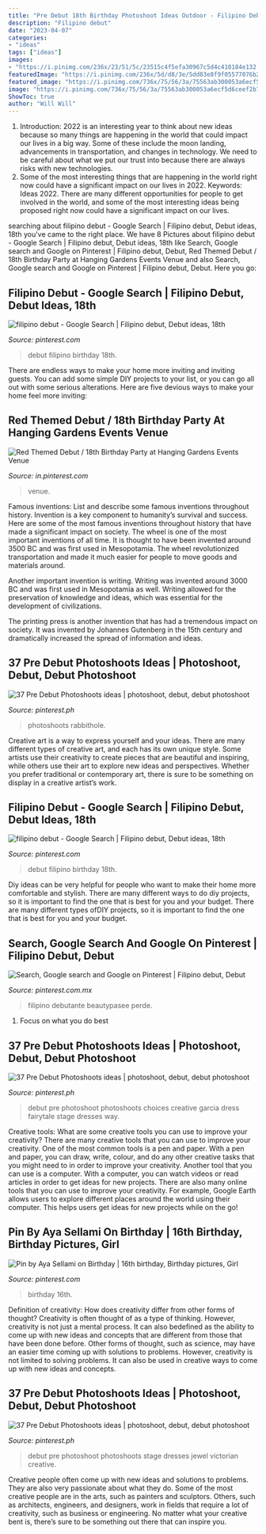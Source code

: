 ```yaml
---
title: "Pre Debut 18th Birthday Photoshoot Ideas Outdoor - Filipino Debut"
description: "Filipino debut"
date: "2023-04-07"
categories:
- "ideas"
tags: ["ideas"]
images:
- "https://i.pinimg.com/236x/23/51/5c/23515c4f5efa30967c5d4c410184e132.jpg"
featuredImage: "https://i.pinimg.com/236x/5d/d8/3e/5dd83e8f9f05577076b28e4ff95f1888.jpg"
featured_image: "https://i.pinimg.com/736x/75/56/3a/75563ab300053a6ecf5d6ceef2b7537f--th-birthday-party-hanging-gardens.jpg"
image: "https://i.pinimg.com/736x/75/56/3a/75563ab300053a6ecf5d6ceef2b7537f--th-birthday-party-hanging-gardens.jpg"
ShowToc: true
author: "Will Will"
---
```



1) Introduction: 2022 is an interesting year to think about new ideas because so many things are happening in the world that could impact our lives in a big way. Some of these include the moon landing, advancements in transportation, and changes in technology. We need to be careful about what we put our trust into because there are always risks with new technologies.
2) Some of the most interesting things that are happening in the world right now could have a significant impact on our lives in 2022. Keywords: Ideas 2022. There are many different opportunities for people to get involved in the world, and some of the most interesting ideas being proposed right now could have a significant impact on our lives.

	

		
searching about filipino debut - Google Search | Filipino debut, Debut ideas, 18th you've came to the right place. We have 8 Pictures about filipino debut - Google Search | Filipino debut, Debut ideas, 18th like Search, Google search and Google on Pinterest | Filipino debut, Debut, Red Themed Debut / 18th Birthday Party at Hanging Gardens Events Venue and also Search, Google search and Google on Pinterest | Filipino debut, Debut. Here you go:
		
    
## Filipino Debut - Google Search | Filipino Debut, Debut Ideas, 18th

<img loading=lazy src="https://i.pinimg.com/originals/37/9d/34/379d3421739c0181d3830d0a21a63f66.jpg" onerror="this.onerror=null;this.src='https://tse2.mm.bing.net/th?id=OIP._XSme7uJ2DS6zpD3GVX2rQHaDt&amp;pid=15.1';" alt="filipino debut - Google Search | Filipino debut, Debut ideas, 18th">

_Source: pinterest.com_

>debut filipino birthday 18th. 

	

There are endless ways to make your home more inviting and inviting guests. You can add some simple DIY projects to your list, or you can go all out with some serious alterations. Here are five devious ways to make your home feel more inviting: 

    
## Red Themed Debut / 18th Birthday Party At Hanging Gardens Events Venue

<img loading=lazy src="https://i.pinimg.com/736x/75/56/3a/75563ab300053a6ecf5d6ceef2b7537f--th-birthday-party-hanging-gardens.jpg" onerror="this.onerror=null;this.src='https://tse4.mm.bing.net/th?id=OIP.mAH-4RH7TCBuVwg80WV-XgHaLH&amp;pid=15.1';" alt="Red Themed Debut / 18th Birthday Party at Hanging Gardens Events Venue">

_Source: in.pinterest.com_

>venue. 

	

Famous inventions: List and describe some famous inventions throughout history.
Invention is a key component to humanity’s survival and success. Here are some of the most famous inventions throughout history that have made a significant impact on society.
The wheel is one of the most important inventions of all time. It is thought to have been invented around 3500 BC and was first used in Mesopotamia. The wheel revolutionized transportation and made it much easier for people to move goods and materials around.

Another important invention is writing. Writing was invented around 3000 BC and was first used in Mesopotamia as well. Writing allowed for the preservation of knowledge and ideas, which was essential for the development of civilizations.

The printing press is another invention that has had a tremendous impact on society. It was invented by Johannes Gutenberg in the 15th century and dramatically increased the spread of information and ideas.

    
## 37 Pre Debut Photoshoots Ideas | Photoshoot, Debut, Debut Photoshoot

<img loading=lazy src="https://i.pinimg.com/474x/8d/5a/7f/8d5a7ff7f8896b7f21d514bc309c8700.jpg" onerror="this.onerror=null;this.src='https://tse3.mm.bing.net/th?id=OIP.jBEnNyts-zAjTPI3J5fg0AAAAA&amp;pid=15.1';" alt="37 Pre Debut Photoshoots ideas | photoshoot, debut, debut photoshoot">

_Source: pinterest.ph_

>photoshoots rabbithole. 

	

Creative art is a way to express yourself and your ideas. There are many different types of creative art, and each has its own unique style. Some artists use their creativity to create pieces that are beautiful and inspiring, while others use their art to explore new ideas and perspectives. Whether you prefer traditional or contemporary art, there is sure to be something on display in a creative artist’s work.

    
## Filipino Debut - Google Search | Filipino Debut, Debut Ideas, 18th

<img loading=lazy src="https://i.pinimg.com/736x/37/9d/34/379d3421739c0181d3830d0a21a63f66--debut-ideas-surprise.jpg" onerror="this.onerror=null;this.src='https://tse3.mm.bing.net/th?id=OIP.nL6mRtZagmbIjfE5dAhTLAHaDt&amp;pid=15.1';" alt="filipino debut - Google Search | Filipino debut, Debut ideas, 18th">

_Source: pinterest.com_

>debut filipino birthday 18th. 

	

Diy ideas can be very helpful for people who want to make their home more comfortable and stylish. There are many different ways to do diy projects, so it is important to find the one that is best for you and your budget. There are many different types ofDIY projects, so it is important to find the one that is best for you and your budget.

    
## Search, Google Search And Google On Pinterest | Filipino Debut, Debut

<img loading=lazy src="https://i.pinimg.com/originals/3c/49/2a/3c492a521526d99b179a771de81aed46.jpg" onerror="this.onerror=null;this.src='https://tse4.mm.bing.net/th?id=OIP.ckl760eXUc2OcGDpe1kHLwHaE7&amp;pid=15.1';" alt="Search, Google search and Google on Pinterest | Filipino debut, Debut">

_Source: pinterest.com.mx_

>filipino debutante beautypasee perde. 

	

1. Focus on what you do best

    
## 37 Pre Debut Photoshoots Ideas | Photoshoot, Debut, Debut Photoshoot

<img loading=lazy src="https://i.pinimg.com/236x/23/51/5c/23515c4f5efa30967c5d4c410184e132.jpg" onerror="this.onerror=null;this.src='https://tse1.mm.bing.net/th?id=OIP.wzk0tEgRtTggcj4EX3AqTQAAAA&amp;pid=15.1';" alt="37 Pre Debut Photoshoots ideas | photoshoot, debut, debut photoshoot">

_Source: pinterest.ph_

>debut pre photoshoot photoshoots choices creative garcia dress fairytale stage dresses way. 

	

Creative tools: What are some creative tools you can use to improve your creativity?
There are many creative tools that you can use to improve your creativity. One of the most common tools is a pen and paper. With a pen and paper, you can draw, write, colour, and do any other creative tasks that you might need to in order to improve your creativity. Another tool that you can use is a computer. With a computer, you can watch videos or read articles in order to get ideas for new projects. There are also many online tools that you can use to improve your creativity. For example, Google Earth allows users to explore different places around the world using their computer. This helps users get ideas for new projects while on the go!

    
## Pin By Aya Sellami On Birthday | 16th Birthday, Birthday Pictures, Girl

<img loading=lazy src="https://i.pinimg.com/originals/67/79/12/677912330613c73c4bd49594d5599919.jpg" onerror="this.onerror=null;this.src='https://tse1.mm.bing.net/th?id=OIP.qZ9EubL-PFDTMF2c4PQ82QHaE8&amp;pid=15.1';" alt="Pin by Aya Sellami on Birthday | 16th birthday, Birthday pictures, Girl">

_Source: pinterest.com_

>birthday 16th. 

	

Definition of creativity: How does creativity differ from other forms of thought?
Creativity is often thought of as a type of thinking. However, creativity is not just a mental process. It can also bedefined as the ability to come up with new ideas and concepts that are different from those that have been done before. Other forms of thought, such as science, may have an easier time coming up with solutions to problems. However, creativity is not limited to solving problems. It can also be used in creative ways to come up with new ideas and concepts.

    
## 37 Pre Debut Photoshoots Ideas | Photoshoot, Debut, Debut Photoshoot

<img loading=lazy src="https://i.pinimg.com/236x/5d/d8/3e/5dd83e8f9f05577076b28e4ff95f1888.jpg" onerror="this.onerror=null;this.src='https://tse3.mm.bing.net/th?id=OIP.C7tPlVMlPuAmYl3CEBa9DgAAAA&amp;pid=15.1';" alt="37 Pre Debut Photoshoots ideas | photoshoot, debut, debut photoshoot">

_Source: pinterest.ph_

>debut pre photoshoot photoshoots stage dresses jewel victorian creative. 

	

Creative people often come up with new ideas and solutions to problems. They are also very passionate about what they do. Some of the most creative people are in the arts, such as painters and sculptors. Others, such as architects, engineers, and designers, work in fields that require a lot of creativity, such as business or engineering. No matter what your creative bent is, there’s sure to be something out there that can inspire you.

